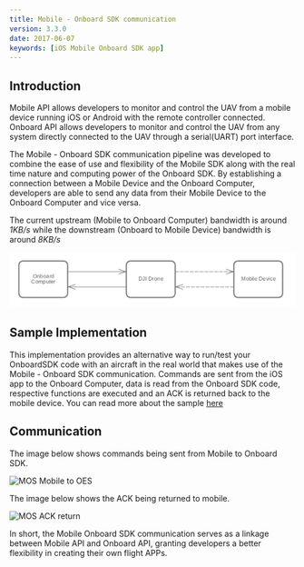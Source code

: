 ```yaml
---
title: Mobile - Onboard SDK communication
version: 3.3.0
date: 2017-06-07
keywords: [iOS Mobile Onboard SDK app]
---
```


## Introduction


Mobile API allows developers to monitor and control the UAV from a mobile device running iOS or Android with the remote controller connected. Onboard API allows developers to monitor and control the UAV from any system directly connected to the UAV through a serial(UART) port interface.

The Mobile - Onboard SDK communication pipeline was developed to combine the ease of use and flexibility of the Mobile SDK along with the real time nature and computing power of the Onboard SDK. By establishing a connection between a Mobile Device and the Onboard Computer, developers are able to send any data from their Mobile Device to the Onboard Computer and vice versa.
 
The current upstream (Mobile to Onboard Computer) bandwidth is around _1KB/s_ while the downstream (Onboard to Mobile Device) bandwidth is around _8KB/s_

![streamFrame](../images/common/streamFrame.jpg)

## Sample Implementation 

This implementation provides an alternative way to run/test your OnboardSDK code with an aircraft in the real world that makes use of the Mobile - Onboard SDK communication. Commands are sent from the iOS app to the Onboard Computer, data is read from the Onboard SDK code, respective functions are executed and an ACK is returned back to the mobile device. You can read more about the sample [here](./../sample-doc/msdk-comm.html)

## Communication

The image below shows commands being sent from Mobile to Onboard SDK.  

![MOS Mobile to OES](../../images/common/MOSDK_A3N3_1.png)

The image below shows the ACK being returned to mobile. 

![MOS ACK return](../../images/common/MOSDK_A3N3_2.png)


In short, the Mobile Onboard SDK communication serves as a linkage between Mobile API and Onboard API, granting developers a better flexibility in creating their own flight APPs.







